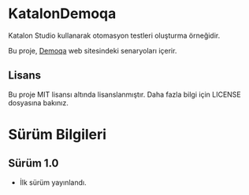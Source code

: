 # KatalonDemoqa

Katalon Studio kullanarak otomasyon testleri oluşturma örneğidir.

Bu proje, [Demoqa](https://demoqa.com) web sitesindeki senaryoları içerir.

## Lisans
Bu proje MIT lisansı altında lisanslanmıştır. Daha fazla bilgi için LICENSE dosyasına bakınız.

# Sürüm Bilgileri

## Sürüm 1.0
- İlk sürüm yayınlandı.